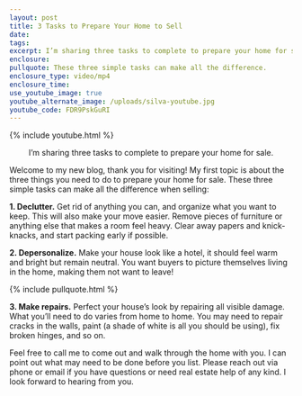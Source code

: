 ```yaml
---
layout: post
title: 3 Tasks to Prepare Your Home to Sell
date:
tags:
excerpt: I’m sharing three tasks to complete to prepare your home for sale.
enclosure:
pullquote: These three simple tasks can make all the difference.
enclosure_type: video/mp4
enclosure_time:
use_youtube_image: true
youtube_alternate_image: /uploads/silva-youtube.jpg
youtube_code: FDR9PskGuRI
---
```


{% include youtube.html %}<center>I’m sharing three tasks to complete to prepare your home for sale.</center>

Welcome to my new blog, thank you for visiting\! My first topic is about the three things you need to do to prepare your home for sale. These three simple tasks can make all the difference when selling:

**1\. Declutter.** Get rid of anything you can, and organize what you want to keep. This will also make your move easier. Remove pieces of furniture or anything else that makes a room feel heavy. Clear away papers and knick-knacks, and start packing early if possible.&nbsp;

**2\. Depersonalize.** Make your house look like a hotel, it should feel warm and bright but remain neutral. You want buyers to picture themselves living in the home, making them not want to leave\!

{% include pullquote.html %}

**3\. Make repairs.** Perfect your house’s look by repairing all visible damage. What you’ll need to do varies from home to home. You may need to repair cracks in the walls, paint (a shade of white is all you should be using), fix broken hinges, and so on.

Feel free to call me to come out and walk through the home with you. I can point out what may need to be done before you list. Please reach out via phone or email if you have questions or need real estate help of any kind. I look forward to hearing from you.&nbsp;